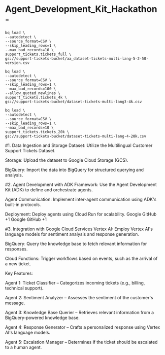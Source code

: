 # Agent_Development_Kit_Hackathon-


```
bq load \
--autodetect \
--source_format=CSV \
--skip_leading_rows=1 \
--max_bad_records=10 \
support_tickets.tickets_full \
gs://support-tickets-bucket/aa_dataset-tickets-multi-lang-5-2-50-version.csv
```
```
bq load \
--autodetect \
--source_format=CSV \
--skip_leading_rows=1 \
--max_bad_records=100 \
--allow_quoted_newlines \
support_tickets.tickets_4k \
gs://support-tickets-bucket/dataset-tickets-multi-lang3-4k.csv
```

```
bq load \
--autodetect \
--source_format=CSV \
--skip_leading_rows=1 \
--max_bad_records=10 \
support_tickets.tickets_20k \
gs://support-tickets-bucket/dataset-tickets-multi-lang-4-20k.csv
```


#1. Data Ingestion and Storage
Dataset: Utilize the Multilingual Customer Support Tickets Dataset.

Storage: Upload the dataset to Google Cloud Storage (GCS).

BigQuery: Import the data into BigQuery for structured querying and analysis.

#2. Agent Development with ADK
Framework: Use the Agent Development Kit (ADK) to define and orchestrate agents.

Agent Communication: Implement inter-agent communication using ADK's built-in protocols.

Deployment: Deploy agents using Cloud Run for scalability.
Google GitHub
+1
Google GitHub
+1

#3. Integration with Google Cloud Services
Vertex AI: Employ Vertex AI's language models for sentiment analysis and response generation.

BigQuery: Query the knowledge base to fetch relevant information for responses.

Cloud Functions: Trigger workflows based on events, such as the arrival of a new ticket.


Key Features:

Agent 1: Ticket Classifier – Categorizes incoming tickets (e.g., billing, technical support).

Agent 2: Sentiment Analyzer – Assesses the sentiment of the customer's message.

Agent 3: Knowledge Base Querier – Retrieves relevant information from a BigQuery-powered knowledge base.

Agent 4: Response Generator – Crafts a personalized response using Vertex AI's language models.

Agent 5: Escalation Manager – Determines if the ticket should be escalated to a human agent.
